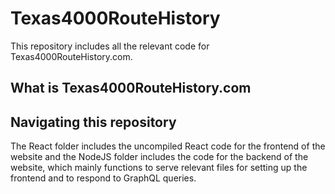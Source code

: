# Texas4000RouteHistory

This repository includes all the relevant code for Texas4000RouteHistory.com. 


## What is Texas4000RouteHistory.com


## Navigating this repository
The React folder includes the uncompiled React code for the frontend of the website and the NodeJS folder includes the code for the backend of the website, which mainly functions to serve relevant files for setting up the frontend and to respond to GraphQL queries.


